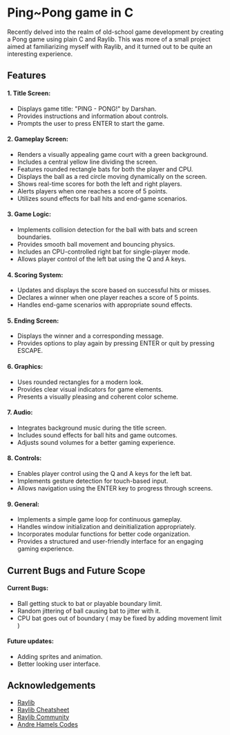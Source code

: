 
# Ping~Pong game in C

Recently delved into the realm of old-school game development by creating a Pong game using plain C and Raylib. This was more of a small project aimed at familiarizing myself with Raylib, and it turned out to be quite an interesting experience.

## Features

#### 1. Title Screen:

- Displays game title: "PING - PONG!" by Darshan.
- Provides instructions and information about controls.
- Prompts the user to press ENTER to start the game.

#### 2. Gameplay Screen:

- Renders a visually appealing game court with a green background.
- Includes a central yellow line dividing the screen.
- Features rounded rectangle bats for both the player and CPU.
- Displays the ball as a red circle moving dynamically on the screen.
- Shows real-time scores for both the left and right players.
- Alerts players when one reaches a score of 5 points.
- Utilizes sound effects for ball hits and end-game scenarios.

#### 3. Game Logic:

- Implements collision detection for the ball with bats and screen boundaries.
- Provides smooth ball movement and bouncing physics.
- Includes an CPU-controlled right bat for single-player mode.
- Allows player control of the left bat using the Q and A keys.

#### 4. Scoring System:

- Updates and displays the score based on successful hits or misses.
- Declares a winner when one player reaches a score of 5 points.
- Handles end-game scenarios with appropriate sound effects.

#### 5. Ending Screen:

- Displays the winner and a corresponding message.
- Provides options to play again by pressing ENTER or quit by pressing ESCAPE.

#### 6. Graphics:

- Uses rounded rectangles for a modern look.
- Provides clear visual indicators for game elements.
- Presents a visually pleasing and coherent color scheme.

#### 7. Audio:

- Integrates background music during the title screen.
- Includes sound effects for ball hits and game outcomes.
- Adjusts sound volumes for a better gaming experience.

#### 8. Controls:

- Enables player control using the Q and A keys for the left bat.
- Implements gesture detection for touch-based input.
- Allows navigation using the ENTER key to progress through screens.

#### 9. General:

- Implements a simple game loop for continuous gameplay.
- Handles window initialization and deinitialization appropriately.
- Incorporates modular functions for better code organization.
- Provides a structured and user-friendly interface for an engaging gaming experience.







## Current Bugs and Future Scope

#### Current Bugs:

- Ball getting stuck to bat or playable boundary limit.
- Random jittering of ball causing bat to jitter with it.
- CPU bat goes out of boundary ( may be fixed by adding movement limit )

#### Future updates:

- Adding sprites and animation.
- Better looking user interface.
## Acknowledgements

 - [Raylib](https://www.raylib.com/)
 - [Raylib Cheatsheet](https://www.raylib.com/cheatsheet/cheatsheet.html)
 - [Raylib Community](https://discord.gg/raylib)
 - [Andre Hamels Codes](https://www.youtube.com/@andrewhamelcodes712)


